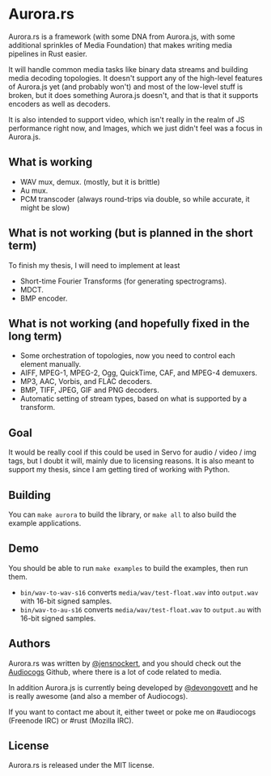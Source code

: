 Aurora.rs
=========

Aurora.rs is a framework (with some DNA from Aurora.js, with some additional sprinkles of Media Foundation) that makes writing media pipelines in Rust easier.

It will handle common media tasks like binary data streams and building media decoding topologies. It doesn't support any of the high-level features of Aurora.js yet (and probably won't) and most of the low-level stuff is broken, but it does something Aurora.js doesn't, and that is that it supports encoders as well as decoders.

It is also intended to support video, which isn't really in the realm of JS performance right now, and Images, which we just didn't feel was a focus in Aurora.js.


What is working
---------------

 - WAV mux, demux. (mostly, but it is brittle)
 - Au mux.
 - PCM transcoder (always round-trips via double, so while accurate, it might be slow)


What is not working (but is planned in the short term)
------------------------------------------------------

To finish my thesis, I will need to implement at least

 - Short-time Fourier Transforms (for generating spectrograms).
 - MDCT.
 - BMP encoder.


What is not working (and hopefully fixed in the long term)
----------------------------------------------------------

 - Some orchestration of topologies, now you need to control each element manually.
 - AIFF, MPEG-1, MPEG-2, Ogg, QuickTime, CAF, and MPEG-4 demuxers.
 - MP3, AAC, Vorbis, and FLAC decoders.
 - BMP, TIFF, JPEG, GIF and PNG decoders.
 - Automatic setting of stream types, based on what is supported by a transform.
 

Goal
----

It would be really cool if this could be used in Servo for audio / video / img tags, but I doubt it will, mainly due to licensing reasons. It is also meant to support my thesis, since I am getting tired of working with Python.


Building
--------

You can `make aurora` to build the library, or `make all` to also build the example applications.


Demo
----

You should be able to run `make examples` to build the examples, then run them.

 - `bin/wav-to-wav-s16` converts `media/wav/test-float.wav` into `output.wav` with 16-bit signed samples.
 - `bin/wav-to-au-s16` converts `media/wav/test-float.wav` to `output.au` with 16-bit signed samples.


Authors
-------

Aurora.rs was written by [@jensnockert](https://github.com/jensnockert), and you should check out the [Audiocogs](https://github.com/audiocogs/) Github, where there is a lot of code related to media.

In addition Aurora.js is currently being developed by [@devongovett](https://github.com/devongovett) and he is really awesome (and also a member of Audiocogs).

If you want to contact me about it, either tweet or poke me on #audiocogs (Freenode IRC) or #rust (Mozilla IRC).


License
-------

Aurora.rs is released under the MIT license.